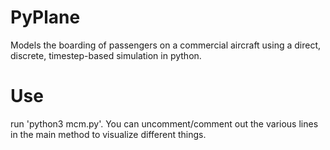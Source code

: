 # PyPlane

Models the boarding of passengers on a commercial aircraft using a direct, discrete, timestep-based simulation in python.

# Use

run 'python3 mcm.py'. You can uncomment/comment out the various lines in the main method to visualize different things.
